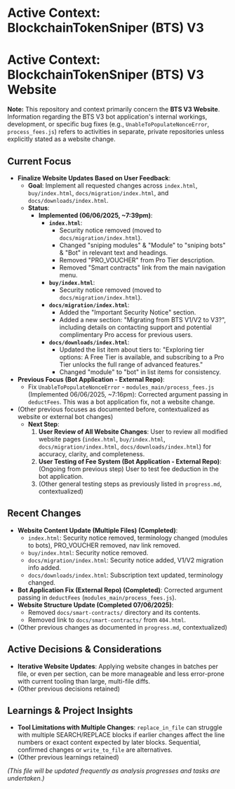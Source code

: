 # Active Context: BlockchainTokenSniper (BTS) V3

# Active Context: BlockchainTokenSniper (BTS) V3 Website

**Note:** This repository and context primarily concern the **BTS V3 Website**. Information regarding the BTS V3 bot application's internal workings, development, or specific bug fixes (e.g., `UnableToPopulateNonceError`, `process_fees.js`) refers to activities in separate, private repositories unless explicitly stated as a website change.

## Current Focus

*   **Finalize Website Updates Based on User Feedback**:
    *   **Goal**: Implement all requested changes across `index.html`, `buy/index.html`, `docs/migration/index.html`, and `docs/downloads/index.html`.
    *   **Status**:
        *   **Implemented (06/06/2025, ~7:39pm)**:
            *   **`index.html`**:
                *   Security notice removed (moved to `docs/migration/index.html`).
                *   Changed "sniping modules" & "Module" to "sniping bots" & "Bot" in relevant text and headings.
                *   Removed "PRO_VOUCHER" from Pro Tier description.
                *   Removed "Smart contracts" link from the main navigation menu.
            *   **`buy/index.html`**:
                *   Security notice removed (moved to `docs/migration/index.html`).
            *   **`docs/migration/index.html`**:
                *   Added the "Important Security Notice" section.
                *   Added a new section: "Migrating from BTS V1/V2 to V3?", including details on contacting support and potential complimentary Pro access for previous users.
            *   **`docs/downloads/index.html`**:
                *   Updated the list item about tiers to: "Exploring tier options: A Free Tier is available, and subscribing to a Pro Tier unlocks the full range of advanced features."
                *   Changed "module" to "bot" in list items for consistency.
*   **Previous Focus (Bot Application - External Repo)**:
    *   Fix `UnableToPopulateNonceError` - `modules_main/process_fees.js` (Implemented 06/06/2025, ~7:16pm): Corrected argument passing in `deductFees`. This was a bot application fix, not a website change.
*   (Other previous focuses as documented before, contextualized as website or external bot changes)
    *   **Next Step**:
        1.  **User Review of All Website Changes**: User to review all modified website pages (`index.html`, `buy/index.html`, `docs/migration/index.html`, `docs/downloads/index.html`) for accuracy, clarity, and completeness.
        2.  **User Testing of Fee System (Bot Application - External Repo)**: (Ongoing from previous step) User to test fee deduction in the bot application.
        3.  (Other general testing steps as previously listed in `progress.md`, contextualized)

## Recent Changes

*   **Website Content Update (Multiple Files) (Completed)**:
    *   `index.html`: Security notice removed, terminology changed (modules to bots), PRO_VOUCHER removed, nav link removed.
    *   `buy/index.html`: Security notice removed.
    *   `docs/migration/index.html`: Security notice added, V1/V2 migration info added.
    *   `docs/downloads/index.html`: Subscription text updated, terminology changed.
*   **Bot Application Fix (External Repo) (Completed)**: Corrected argument passing in `deductFees` (`modules_main/process_fees.js`).
*   **Website Structure Update (Completed 07/06/2025)**:
    *   Removed `docs/smart-contracts/` directory and its contents.
    *   Removed link to `docs/smart-contracts/` from `404.html`.
*   (Other previous changes as documented in `progress.md`, contextualized)


## Active Decisions & Considerations

*   **Iterative Website Updates**: Applying website changes in batches per file, or even per section, can be more manageable and less error-prone with current tooling than large, multi-file diffs.
*   (Other previous decisions retained)

## Learnings & Project Insights

*   **Tool Limitations with Multiple Changes**: `replace_in_file` can struggle with multiple SEARCH/REPLACE blocks if earlier changes affect the line numbers or exact content expected by later blocks. Sequential, confirmed changes or `write_to_file` are alternatives.
*   (Other previous learnings retained)

*(This file will be updated frequently as analysis progresses and tasks are undertaken.)*

